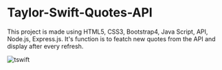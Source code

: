 # Taylor-Swift-Quotes-API

This project is made using HTML5, CSS3, Bootstrap4, Java Script, API, Node.js, Express.js.
It's function is to featch new quotes from the API and display after every refresh.

![tswift](https://user-images.githubusercontent.com/71642167/111790434-3224e100-88e8-11eb-973d-fe1016857217.PNG)
